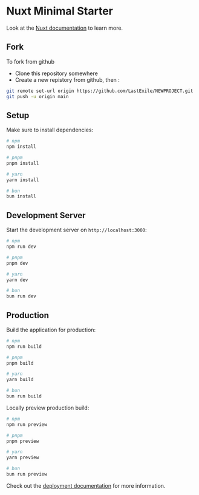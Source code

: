 # Nuxt Minimal Starter

Look at the [Nuxt documentation](https://nuxt.com/docs/getting-started/introduction) to learn more.

## Fork

To fork from github
 - Clone this repository somewhere
 - Create a new repistory from github, then :
```bash
git remote set-url origin https://github.com/LastExile/NEWPROJECT.git
git push -u origin main
```

## Setup

Make sure to install dependencies:

```bash
# npm
npm install

# pnpm
pnpm install

# yarn
yarn install

# bun
bun install
```

## Development Server

Start the development server on `http://localhost:3000`:

```bash
# npm
npm run dev

# pnpm
pnpm dev

# yarn
yarn dev

# bun
bun run dev
```

## Production

Build the application for production:

```bash
# npm
npm run build

# pnpm
pnpm build

# yarn
yarn build

# bun
bun run build
```

Locally preview production build:

```bash
# npm
npm run preview

# pnpm
pnpm preview

# yarn
yarn preview

# bun
bun run preview
```

Check out the [deployment documentation](https://nuxt.com/docs/getting-started/deployment) for more information.
